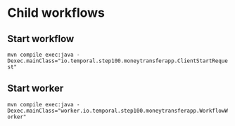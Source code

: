 # Child workflows


## Start workflow
`mvn compile exec:java -Dexec.mainClass="io.temporal.step100.moneytransferapp.ClientStartRequest"`


## Start worker
`mvn compile exec:java -Dexec.mainClass="worker.io.temporal.step100.moneytransferapp.WorkflowWorker"`
